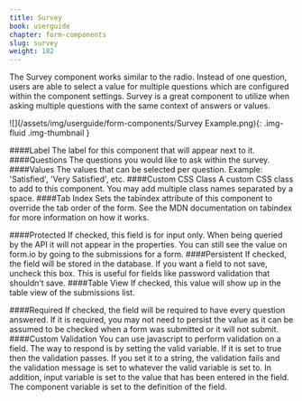 ```yaml
---
title: Survey
book: userguide
chapter: form-components
slug: survey
weight: 182
---
```

The Survey component works similar to the radio. Instead of one question, users are able to select a value for multiple questions which are configured within the component settings. Survey is a great component to utilize when asking multiple questions with the same context of answers or values. 

![](/assets/img/userguide/form-components/Survey Example.png){: .img-fluid .img-thumbnail }

####Label
The label for this component that will appear next to it.
####Questions
The questions you would like to ask within the survey.
####Values
The values that can be selected per question. Example: 'Satisfied', 'Very Satisfied', etc.
####Custom CSS Class
A custom CSS class to add to this component. You may add multiple class names separated by a space.
####Tab Index
Sets the tabindex attribute of this component to override the tab order of the form. See the MDN documentation on tabindex for more information on how it works.
 
####Protected
If checked, this field is for input only. When being queried by the API it will not appear in the properties. You can still see the value on form.io by going to the submissions for a form.
####Persistent
If checked, the field will be stored in the database. If you want a field to not save, uncheck this box. This is useful for fields like password validation that shouldn’t save.
####Table View
If checked, this value will show up in the table view of the submissions list.
 
####Required
If checked, the field will be required to have every question answered. If it is required, you may not need to persist the value as it can be assumed to be checked when a form was submitted or it will not submit.
####Custom Validation
You can use javascript to perform validation on a field. The way to respond is by setting the valid variable. If it is set to true then the validation passes. If you set it to a string, the validation fails and the validation message is set to whatever the valid variable is set to.
In addition, input variable is set to the value that has been entered in the field. The component variable is set to the definition of the field.
